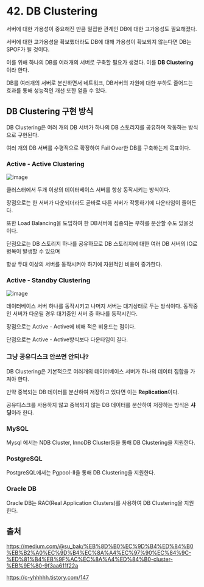 # 42. DB Clustering



서버에 대한 가용성이 중요해진 만큼 밀접한 관계인 DB에 대한 고가용성도 필요해졌다.

서버에 대한 고가용성을 확보했더라도 DB에 대해 가용성이 확보되지 않는다면 DB는 SPOF가 될 것이다.

이를 위해 하나의 DB를 여러개의 서버로 구축할 필요가 생겼다. 이를 **DB Clustering**이라 한다.

DB를 여러개의 서버로 분산하면서 네트워크, DB서버의 자원에 대한 부하도 줄어드는 효과를 통해 성능적인 개선 또한 얻을 수 있다.





## DB Clustering 구현 방식

DB Clustering은 여러 개의 DB 서버가 하나의 DB 스토리지를 공유하며 작동하는 방식으로 구현된다.

여러 개의 DB 서버를 수평적으로 확장하여 Fail Over한 DB를 구축하는게 목표이다.



### Active - Active Clustering

![image](https://github.com/kauKoala/Backend-Study/assets/26706925/b8613b5c-2ed8-42c8-8383-7390df07e3de)


클러스터에서 두개 이상의 데이터베이스 서버를 항상 동작시키는 방식이다. 



장점으로는 한 서버가 다운되더라도 곧바로 다른 서버가 작동하기에 다운타임이 줄어든다.

또한 Load Balancing을 도입하여 한 DB서버에 집중되는 부하를 분산할 수도 있을것이다.



단점으로는 DB 스토리지 하나를 공유하므로 DB 스토리지에 대한 여러 DB 서버의 IO로 병목이 발생할 수 있으며 

항상 두대 이상의 서버를 동작시켜야 하기에 자원적인 비용이 증가한다.



### Active - Standby Clustering

![image](https://github.com/kauKoala/Backend-Study/assets/26706925/e513c991-bb75-4902-9104-8186a74cbc8c)


데이터베이스 서버 하나를 동작시키고 나머지 서버는 대기상태로 두는 방식이다. 동작중인 서버가 다운될 경우 대기중인 서버 중 하나를 동작시킨다.



장점으로는 Active - Active에 비해 적은 비용드는 점이다.



단점으로는 Active - Active방식보다 다운타임이 길다.



### 그냥 공유디스크 안쓰면 안되나?

DB Clustering은 기본적으로 여러개의 데이터베이스 서버가 하나의 데이터 집합을 가져야 한다.

만약 중복되는 DB 데이터를 분산하여 저장하고 있다면 이는 **Replication**이다. 

공유디스크를 사용하지 않고 중복되지 않는 DB 데이터를 분산하여 저장하는 방식은 **샤딩**이라 한다. 



### MySQL

Mysql 에서는 NDB Cluster, InnoDB Cluster등을 통해 DB Clustering을 지원한다.



### PostgreSQL

PostgreSQL에서는 Pgpool-II을 통해 DB Clustering을 지원한다.



### Oracle DB

Oracle DB는 RAC(Real Application Clusters)를 사용하여 DB Clustering을 지원한다. 





## 출처

https://medium.com/@su_bak/%EB%8D%B0%EC%9D%B4%ED%84%B0%EB%B2%A0%EC%9D%B4%EC%8A%A4%EC%97%90%EC%84%9C-%ED%81%B4%EB%9F%AC%EC%8A%A4%ED%84%B0-cluster-%EB%9E%80-9f3aa611f22a

https://c-yhhhhh.tistory.com/147

